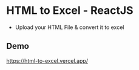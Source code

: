 # HTML to Excel - ReactJS

- Upload your HTML File & convert it to excel

## Demo
https://html-to-excel.vercel.app/
